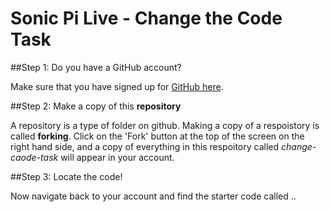# Sonic Pi Live - Change the Code Task

##Step 1: Do you have a GitHub account?

Make sure that you have signed up for [GitHub here](https://github.com/). 

##Step 2: Make a copy of this **repository**

A repository is a type of folder on github. Making a copy of a respoistory is called **forking**. Click on the 'Fork' button at the top of the screen on the right hand side, and a copy of everything in this respoitory called *change-caode-task* will appear in your account.

##Step 3: Locate the code!

Now navigate back to your account and find the starter code called ..



